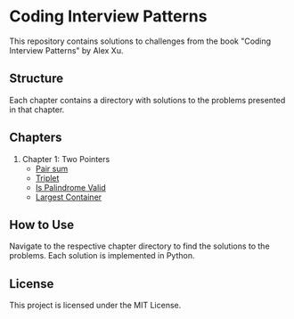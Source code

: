# Coding Interview Patterns

This repository contains solutions to challenges from the book "Coding Interview Patterns" by Alex Xu.

## Structure

Each chapter contains a directory with solutions to the problems presented in that chapter.

## Chapters

1. Chapter 1: Two Pointers
   - [Pair sum](chapter1_two_pointers/1_pair_sum/pair_sum_sorted.py)
   - [Triplet](chapter1_two_pointers/2_triplet_sum/triplet_sum.py)
   - [Is Palindrome Valid](chapter1_two_pointers/3_is_palindrome_valid/is_palindrome_valid.py)
   - [Largest Container](chapter1_two_pointers/4_largest_container/largest_container.py)

## How to Use

Navigate to the respective chapter directory to find the solutions to the problems. Each solution is implemented in Python.


## License

This project is licensed under the MIT License.